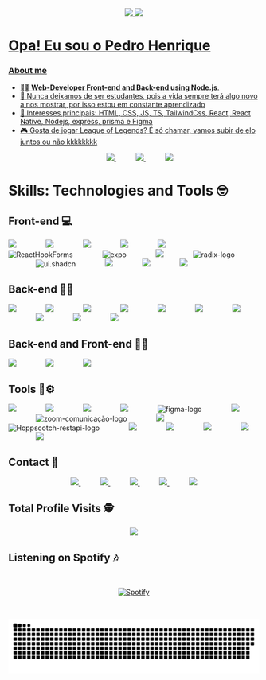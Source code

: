 <div>
          
<div align="center">
  <a href="https://github.com/PedrohvFernandes">
  <img height="180em" src="https://github-readme-stats.vercel.app/api?username=PedrohvFernandes&show_icons=true&theme=dark&include_all_commits=true&count_private=true"/>
  <img height="180em" src="https://github-readme-stats.vercel.app/api/top-langs/?username=PedrohvFernandes&layout=compact&langs_count=7&theme=dark"/>
</div>

 
 # Opa! Eu sou o Pedro Henrique

### About me

- 👨‍💻 **Web-Developer Front-end and Back-end using Node.js**.
- 📖 Nunca deixamos de ser estudantes, pois a vida sempre terá algo novo a nos mostrar, por isso estou em constante aprendizado
- 💙 Interesses principais: HTML, CSS, JS, TS, TailwindCss, React, React Native, Nodejs, express, prisma e Figma
- :video_game: Gosta de jogar League of Legends? É só chamar, vamos subir de elo juntos ou não kkkkkkkk
  <p align="center">
   <a href="https://pedrohvfernandes-web-page-portfolio.vercel.app" target="_blank">
     <img height="25" src="https://img.shields.io/badge/Portfolio-you?style=flat&logo=aboutdotme&label=My&color=blue&link=https%3A%2F%2Fpedrohvfernandes-web-page-portfolio.vercel.app">
   </a>
   &nbsp;&nbsp;&nbsp;&nbsp;&nbsp;&nbsp;&nbsp;&nbsp;&nbsp;
  <a href="https://www.linkedin.com/in/pedro-henrique-vieira-fernandes/" target="_blank">
   <img height="25" src="https://img.shields.io/badge/LinkedIn-0077B5?style=flat&logo=linkedin&logoColor=white">
  </a>
   &nbsp;&nbsp;&nbsp;&nbsp;&nbsp;&nbsp;&nbsp;&nbsp;&nbsp;
  <a href="https://konect.gg/PedroPeripecias" target="_blank">
   <img height="25" src="https://img.shields.io/badge/Konect-you?style=flat&labelColor=black&label=My&logo=aboutdotme&color=yellow">
  </a>  
  </p>

# Skills: Technologies and Tools :nerd_face:
  
  ## Front-end 💻
  
  <img height="40" src="https://img.shields.io/badge/HTML5-E34F26?style=for-the-badge&logo=html5&logoColor=white">
  &nbsp;&nbsp;&nbsp;&nbsp;&nbsp;&nbsp;&nbsp;&nbsp;&nbsp;&nbsp;&nbsp;&nbsp;&nbsp;
  <img height="40" src="https://img.shields.io/badge/CSS3-1572B6?style=for-the-badge&logo=css3&logoColor=white">
  &nbsp;&nbsp;&nbsp;&nbsp;&nbsp;&nbsp;&nbsp;&nbsp;&nbsp;&nbsp;&nbsp;&nbsp;&nbsp;
  <img height="40" src="https://img.shields.io/badge/Tailwind_CSS-38B2AC?style=for-the-badge&logo=tailwind-css&logoColor=white">
  &nbsp;&nbsp;&nbsp;&nbsp;&nbsp;&nbsp;&nbsp;&nbsp;&nbsp;&nbsp;&nbsp;&nbsp;&nbsp;
  <img height="40" src="https://img.shields.io/badge/React-20232A?style=for-the-badge&logo=react&logoColor=61DAFB">
  &nbsp;&nbsp;&nbsp;&nbsp;&nbsp;&nbsp;&nbsp;&nbsp;&nbsp;&nbsp;&nbsp;&nbsp;&nbsp;
  <img height="40" src="https://img.shields.io/badge/axios-tec?style=for-the-badge&logo=axios&color=%235A29E4">
  &nbsp;&nbsp;&nbsp;&nbsp;&nbsp;&nbsp;&nbsp;&nbsp;&nbsp;&nbsp;&nbsp;&nbsp;&nbsp; 
  <img height="40" src="https://img.shields.io/badge/React%20Hook%20Forms-tec?style=for-the-badge&logo=reacthookform&labelColor=black&color=%23EC5990" alt="ReactHookForms">
  &nbsp;&nbsp;&nbsp;&nbsp;&nbsp;&nbsp;&nbsp;&nbsp;&nbsp;&nbsp;&nbsp;&nbsp;&nbsp; 
  <img height="40"src="https://img.shields.io/badge/Expo-tec?style=for-the-badge&logo=expo&color=%23000020" alt="expo">
  &nbsp;&nbsp;&nbsp;&nbsp;&nbsp;&nbsp;&nbsp;&nbsp;&nbsp;&nbsp;&nbsp;&nbsp;&nbsp; 
  <img height="40"src="https://img.shields.io/badge/Vite-tec?style=for-the-badge&logo=vite&labelColor=yellow&color=%23646CFF">
  &nbsp;&nbsp;&nbsp;&nbsp;&nbsp;&nbsp;&nbsp;&nbsp;&nbsp;&nbsp;&nbsp;&nbsp;&nbsp; 
  <img height="40" src="https://img.shields.io/badge/Radix%20Ui-tec?style=for-the-badge&logo=radixui&color=%23161618" alt="radix-logo">
  &nbsp;&nbsp;&nbsp;&nbsp;&nbsp;&nbsp;&nbsp;&nbsp;&nbsp;&nbsp;&nbsp;&nbsp;&nbsp;
  <img height="40" src="https://img.shields.io/badge/Shadcn%20Ui-tec?style=for-the-badge&logo=shadcnui&color=%23000000" alt="ui.shadcn">
  &nbsp;&nbsp;&nbsp;&nbsp;&nbsp;&nbsp;&nbsp;&nbsp;&nbsp;&nbsp;&nbsp;&nbsp;&nbsp;
  <img height="40" src="https://img.shields.io/badge/Phosphor%20Icons-tec?style=for-the-badge&logo=phosphoricons&labelColor=%235A29E4&color=yellow">
  &nbsp;&nbsp;&nbsp;&nbsp;&nbsp;&nbsp;&nbsp;&nbsp;&nbsp;&nbsp;&nbsp;&nbsp;&nbsp;
  <img height="40" src="https://img.shields.io/badge/styled--components-DB7093?style=for-the-badge&logo=styled-components&logoColor=white"> 
  &nbsp;&nbsp;&nbsp;&nbsp;&nbsp;&nbsp;&nbsp;&nbsp;&nbsp;&nbsp;&nbsp;&nbsp;&nbsp;
  <img height="40" src="https://img.shields.io/badge/icons-tec?style=for-the-badge&label=lucide&labelColor=%23FF5A5F&color=white"> 
  &nbsp;&nbsp;&nbsp;&nbsp;&nbsp;&nbsp;&nbsp;&nbsp;&nbsp;&nbsp;&nbsp;&nbsp;&nbsp;
  
  ## Back-end 😶‍🌫️
  
  <img height="40" src="https://img.shields.io/badge/SQLite-07405E?style=for-the-badge&logo=sqlite&logoColor=white">
  &nbsp;&nbsp;&nbsp;&nbsp;&nbsp;&nbsp;&nbsp;&nbsp;&nbsp;&nbsp;&nbsp;&nbsp;&nbsp;
  <img height="40" src="https://img.shields.io/badge/PostgreSQL-316192?style=for-the-badge&logo=postgresql&logoColor=white">
  &nbsp;&nbsp;&nbsp;&nbsp;&nbsp;&nbsp;&nbsp;&nbsp;&nbsp;&nbsp;&nbsp;&nbsp;&nbsp;
  <img height="40" src="https://img.shields.io/badge/MySQL-00000F?style=for-the-badge&logo=mysql&logoColor=white">
  &nbsp;&nbsp;&nbsp;&nbsp;&nbsp;&nbsp;&nbsp;&nbsp;&nbsp;&nbsp;&nbsp;&nbsp;&nbsp;
   <img height="40" src="https://img.shields.io/badge/Java-ED8B00?style=for-the-badge&logo=openjdk&logoColor=white">
  &nbsp;&nbsp;&nbsp;&nbsp;&nbsp;&nbsp;&nbsp;&nbsp;&nbsp;&nbsp;&nbsp;&nbsp;&nbsp;
   <img height="40" src="https://img.shields.io/badge/Node.js-43853D?style=for-the-badge&logo=node.js&logoColor=white">
  &nbsp;&nbsp;&nbsp;&nbsp;&nbsp;&nbsp;&nbsp;&nbsp;&nbsp;&nbsp;&nbsp;&nbsp;&nbsp;
   <img height="40" src="https://img.shields.io/badge/Jest-323330?style=for-the-badge&logo=Jest&logoColor=white">
  &nbsp;&nbsp;&nbsp;&nbsp;&nbsp;&nbsp;&nbsp;&nbsp;&nbsp;&nbsp;&nbsp;&nbsp;&nbsp;
   <img height="40" src="https://img.shields.io/badge/Express.js-404D59?style=for-the-badge">
  &nbsp;&nbsp;&nbsp;&nbsp;&nbsp;&nbsp;&nbsp;&nbsp;&nbsp;&nbsp;&nbsp;&nbsp;&nbsp;
   <img height="40" src="https://img.shields.io/badge/fastify-tec?style=for-the-badge&logo=fastify&color=%23000000">
  &nbsp;&nbsp;&nbsp;&nbsp;&nbsp;&nbsp;&nbsp;&nbsp;&nbsp;&nbsp;&nbsp;&nbsp;&nbsp;
   <img height="40" src="https://img.shields.io/badge/Prisma-3982CE?style=for-the-badge&logo=Prisma&logoColor=white">
  &nbsp;&nbsp;&nbsp;&nbsp;&nbsp;&nbsp;&nbsp;&nbsp;&nbsp;&nbsp;&nbsp;&nbsp;&nbsp;
   <img height="40" src="https://img.shields.io/badge/Orm-tec?style=for-the-badge&label=Type&labelColor=%23262627&color=orange">
  &nbsp;&nbsp;&nbsp;&nbsp;&nbsp;&nbsp;&nbsp;&nbsp;&nbsp;&nbsp;&nbsp;&nbsp;&nbsp;
  
  ## Back-end and Front-end 👨‍💻
  
  <img height="40" src="https://img.shields.io/badge/TypeScript-007ACC?style=for-the-badge&logo=typescript&logoColor=white">
  &nbsp;&nbsp;&nbsp;&nbsp;&nbsp;&nbsp;&nbsp;&nbsp;&nbsp;&nbsp;&nbsp;&nbsp;&nbsp;
  <img height="40" src="https://img.shields.io/badge/JavaScript-323330?style=for-the-badge&logo=javascript&logoColor=F7DF1E">
  &nbsp;&nbsp;&nbsp;&nbsp;&nbsp;&nbsp;&nbsp;&nbsp;&nbsp;&nbsp;&nbsp;&nbsp;&nbsp;
  <img height="40" src="https://img.shields.io/badge/Zod-tec?style=for-the-badge&logo=zod&color=%233E67B1">
  &nbsp;&nbsp;&nbsp;&nbsp;&nbsp;&nbsp;&nbsp;&nbsp;&nbsp;&nbsp;&nbsp;&nbsp;&nbsp;
  
  ## Tools 🔧⚙️
  
  <img height="40" src="https://img.shields.io/badge/GIT-E44C30?style=for-the-badge&logo=git&logoColor=white">
  &nbsp;&nbsp;&nbsp;&nbsp;&nbsp;&nbsp;&nbsp;&nbsp;&nbsp;&nbsp;&nbsp;&nbsp;&nbsp;
  <img height="40" src="https://img.shields.io/badge/eslint-3A33D1?style=for-the-badge&logo=eslint&logoColor=white">
  &nbsp;&nbsp;&nbsp;&nbsp;&nbsp;&nbsp;&nbsp;&nbsp;&nbsp;&nbsp;&nbsp;&nbsp;&nbsp;
  <img height="40" src="https://img.shields.io/badge/prettier-1A2C34?style=for-the-badge&logo=prettier&logoColor=F7BA3E">
  &nbsp;&nbsp;&nbsp;&nbsp;&nbsp;&nbsp;&nbsp;&nbsp;&nbsp;&nbsp;&nbsp;&nbsp;&nbsp;
  <img height="40" src="https://img.shields.io/badge/GitHub-100000?style=for-the-badge&logo=github&logoColor=white">
  &nbsp;&nbsp;&nbsp;&nbsp;&nbsp;&nbsp;&nbsp;&nbsp;&nbsp;&nbsp;&nbsp;&nbsp;&nbsp;
  <img height="40" src="https://img.shields.io/badge/Figma-F24E1E?style=for-the-badge&logo=figma&logoColor=white" alt="figma-logo">
  &nbsp;&nbsp;&nbsp;&nbsp;&nbsp;&nbsp;&nbsp;&nbsp;&nbsp;&nbsp;&nbsp;&nbsp;&nbsp;
  <img height="40" src="https://img.shields.io/badge/VSCode-1f425f.svg?style=for-the-badge&logo=visualstudiocode&color=blue">
  &nbsp;&nbsp;&nbsp;&nbsp;&nbsp;&nbsp;&nbsp;&nbsp;&nbsp;&nbsp;&nbsp;&nbsp;&nbsp;
  <img height="40" src="https://img.shields.io/badge/Zoom-2D8CFF?style=for-the-badge&logo=zoom&logoColor=white" alt="zoom-comunicação-logo">
  &nbsp;&nbsp;&nbsp;&nbsp;&nbsp;&nbsp;&nbsp;&nbsp;&nbsp;&nbsp;&nbsp;&nbsp;&nbsp;
  <img height="40" src="https://img.shields.io/badge/insomnia-tec?style=for-the-badge&logo=insomnia&color=%234000BF">
  &nbsp;&nbsp;&nbsp;&nbsp;&nbsp;&nbsp;&nbsp;&nbsp;&nbsp;&nbsp;&nbsp;&nbsp;&nbsp;
  <img height="40" src="https://img.shields.io/badge/hoppscotch-tec?style=for-the-badge&logo=hoppscotch&logoColor=green&labelColor=%23222222&color=%2309090B" alt="Hoppscotch-restapi-logo">
  &nbsp;&nbsp;&nbsp;&nbsp;&nbsp;&nbsp;&nbsp;&nbsp;&nbsp;&nbsp;&nbsp;&nbsp;&nbsp;
  <img height="40" src="https://img.shields.io/badge/github%20copilot-tec?style=for-the-badge&logo=githubcopilot&color=%23000000">
  &nbsp;&nbsp;&nbsp;&nbsp;&nbsp;&nbsp;&nbsp;&nbsp;&nbsp;&nbsp;&nbsp;&nbsp;&nbsp;
  <img height="40" src="https://img.shields.io/badge/beekeeper%20studio-tec?style=for-the-badge&label=B&labelColor=%23000000&color=yellow">
  &nbsp;&nbsp;&nbsp;&nbsp;&nbsp;&nbsp;&nbsp;&nbsp;&nbsp;&nbsp;&nbsp;&nbsp;&nbsp;
  <img height="40" src="https://img.shields.io/badge/docker-tec?style=for-the-badge&logo=docker&labelColor=white&color=%232496ED">
  &nbsp;&nbsp;&nbsp;&nbsp;&nbsp;&nbsp;&nbsp;&nbsp;&nbsp;&nbsp;&nbsp;&nbsp;&nbsp;
  <img height="40" src="https://img.shields.io/badge/Discord-7289DA?style=for-the-badge&logo=discord&logoColor=white">
  &nbsp;&nbsp;&nbsp;&nbsp;&nbsp;&nbsp;&nbsp;&nbsp;&nbsp;&nbsp;&nbsp;&nbsp;&nbsp;
  <img height="40" src="https://img.shields.io/badge/Vercel-000000?style=for-the-badge&logo=vercel&logoColor=white">
  &nbsp;&nbsp;&nbsp;&nbsp;&nbsp;&nbsp;&nbsp;&nbsp;&nbsp;&nbsp;&nbsp;&nbsp;&nbsp;
  
## Contact :iphone:

<p align="center">
    <a href="https://www.youtube.com/channel/UCTh24bNmq62KintRmpSnZxQ" target="_blank">
      <img height="30" src="https://img.shields.io/badge/-Youtube-%23333?style=flet&logo=youtube&logoColor=white&color=red" target="_blank">
    </a>
    &nbsp;&nbsp;&nbsp;&nbsp;&nbsp;&nbsp;&nbsp;&nbsp;&nbsp;
   <a href="mailto: pedrohv20fernandes@gmail.com">
     <img height="30" src="https://img.shields.io/badge/-Gmail-%23EA4335?style=flet&logo=gmail&logoColor=white" target="_blank">
   </a>
    &nbsp;&nbsp;&nbsp;&nbsp;&nbsp;&nbsp;&nbsp;&nbsp;&nbsp;
    <a href="https://www.linkedin.com/in/pedro-henrique-vieira-fernandes/" target="_blank">
      <img height="30" src="https://img.shields.io/badge/-LinkedIn-%230077B5?style=flet&logo=linkedin&logoColor=white" target="_blank">
    </a>
  &nbsp;&nbsp;&nbsp;&nbsp;&nbsp;&nbsp;&nbsp;&nbsp;&nbsp;
     <a href="https://www.instagram.com/pedro17fernandes" target="_blank">
       <img height="30" src="https://img.shields.io/badge/-Instagram-%23E4405F?style=flet&logo=instagram&logoColor=white" target="_blank">
    </a>
   &nbsp;&nbsp;&nbsp;&nbsp;&nbsp;&nbsp;&nbsp;&nbsp;&nbsp;
     <a href="https://github.com/PedrohvFernandes">
        <img  height="30" src="https://img.shields.io/badge/github-%23100000.svg?&style=flet&logo=github&logoColor=white&link=mailto:https://github.com/PedrohvFernandes">
    </a>
</p>

<p align="center"> 

 ## Total Profile Visits :detective: <br>
 <p align="center"> 
   <img alingn="center" src="https://profile-counter.glitch.me/PedrohvFernandes/count.svg" />
 </p>
</p>
          
 ## Listening on Spotify 🎶
 &nbsp;<div align="center">
           
  [![Spotify](https://novatorem-gxaoh4vdj-pedrohvfernandes.vercel.app/api/spotify?background_color=0d1117&border_color=ffffff)](https://open.spotify.com/user/22vyq5objwwg2opuv5gjyaxcq) 
           
 </div>   
          
 &nbsp;<div align="center">     
          
  ![Snake animation](https://github.com/PedrohvFernandes/PedrohvFernandes/blob/output/github-contribution-grid-snake.svg)
          
 </div> 
          
</div>
